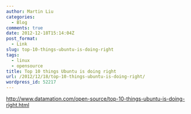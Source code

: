 ```yaml
---
author: Martin Liu
categories:
  - Blog
comments: true
date: 2012-12-18T15:14:04Z
post_format:
  - Link
slug: top-10-things-ubuntu-is-doing-right
tags:
  - linux
  - opensource
title: Top 10 things Ubuntu is doing right
url: /2012/12/18/top-10-things-ubuntu-is-doing-right/
wordpress_id: 52217
---
```


http://www.datamation.com/open-source/top-10-things-ubuntu-is-doing-right.html
